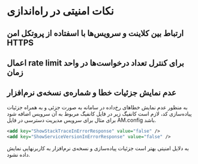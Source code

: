 # نکات امنیتی در راه‌اندازی

## ارتباط بین کلاینت و سرویس‌ها با اسفتاده از پروتکل امن HTTPS

## اعمال rate limit برای کنترل تعداد درخواست‌ها در واحد زمان

## عدم نمایش جزئیات خطا و شماره‌ی نسخه‌ی نرم‌افزار

به منظور عدم نمایش خطاهای رخ‌داده در سامانه به صورت جزئی و به همراه جزئیات پیاده‌سازی کد، لازم است کانفیگ زیر در فایل کانفیگ مربوط به آن سرویس اضافه شود برای مثال برای سرویس مدیریت دسترسی
در فایل 
AM.config
باشد.

```xml
<add key="ShowStackTraceInErrorResponse" value="false" />
<add key="ShowServiceVersionInErrorResponse" value="false" />
```

به دلایل امنیتی بهتر است جزئیات پیاده‌سازی و نسخه‌ی نرم‌افزار به کاربرنهایی نمایش داده نشود.
